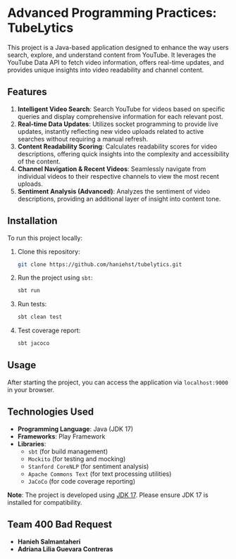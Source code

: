 # Advanced Programming Practices: TubeLytics

This project is a Java-based application designed to enhance the way users search, explore, and understand content from YouTube. It leverages the YouTube Data API to fetch video information, offers real-time updates, and provides unique insights into video readability and channel content.

## Features
1. **Intelligent Video Search**: Search YouTube for videos based on specific queries and display comprehensive information for each relevant post.
2. **Real-time Data Updates**: Utilizes socket programming to provide live updates, instantly reflecting new video uploads related to active searches without requiring a manual refresh.
3. **Content Readability Scoring**: Calculates readability scores for video descriptions, offering quick insights into the complexity and accessibility of the content.
4. **Channel Navigation & Recent Videos**: Seamlessly navigate from individual videos to their respective channels to view the most recent uploads.
5. **Sentiment Analysis (Advanced)**: Analyzes the sentiment of video descriptions, providing an additional layer of insight into content tone.



## Installation
To run this project locally:

1. Clone this repository:
    ```bash
    git clone https://github.com/haniehst/tubelytics.git
    ```

2. Run the project using `sbt`:
    ```bash
    sbt run
    ```
3. Run tests:
    ```bash
    sbt clean test
    ```
4. Test coverage report:
    ```bash
    sbt jacoco
    ```
## Usage
After starting the project, you can access the application via `localhost:9000` in your browser.

## Technologies Used

- **Programming Language**: Java (JDK 17)
- **Frameworks**: Play Framework
- **Libraries**:
    - `sbt` (for build management)
    - `Mockito` (for testing and mocking)
    - `Stanford CoreNLP` (for sentiment analysis)
    - `Apache Commons Text` (for text processing utilities)
    - `JaCoCo` (for code coverage reporting)


**Note**: The project is developed using [JDK 17](https://jdk.java.net/17/). Please ensure JDK 17 is installed for compatibility.

## Team 400 Bad Request

- **Hanieh Salmantaheri**
- **Adriana Lilia Guevara Contreras**
